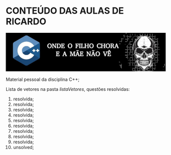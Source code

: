 # CONTEÚDO DAS AULAS DE RICARDO #

![Logo](img.jpg)

Material pessoal da disciplina C++; 

Lista de vetores na pasta *listaVetores*, questões resolvidas: 

1. resolvida;
2. resolvida;
3. resolvida;
4. resolvida; 
5. resolvida;
6. resolvida;
7. resolvida;
8. resolvida;
9. resolvida;
10. unsolved;
